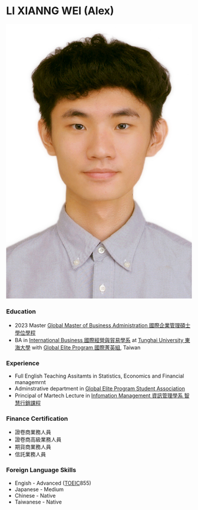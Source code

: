 #  LI XIANNG WEI (Alex)
<p align="center">
<img src="Figures/0988-776559拷貝2.jpg" width="720">
</p>



### Education
+ 2023 Master [Global Master of Business Administration 國際企業管理碩士學位學程](http://gmba.thu.edu.tw/web/about/page.php?scid=35&sid=38)
+ BA in [International Business 國際經營與貿易學系](https://inttrade.thu.edu.tw) at [Tunghai University 東海大學](https://www.thu.edu.tw) with [Global Elite Program 國際菁英組](http://mana.thu.edu.tw/web/page/page.php?scid=47&sid=43), Taiwan

### Experience
+ Full English Teaching Assitamts in Statistics, Economics and Financial managemrnt
+ Adminstrative department in [Global Elite Program Student Association](https://www.instagram.com/thu_gepsa/)
+ Principal of Martech Lecture in [Infomation Management 資訊管理學系 智慧行銷課程](http://martech.thu.edu.tw/mobile/)

###  Finance Certification 
+ 證卷商業務人員
+ 證卷商高級業務人員
+ 期貨商業務人員
+ 信託業務人員


### Foreign Language Skills
+ Engish -  Advanced ([TOEIC](https://www.toeic.com.tw)855)
+ Japanese - Medium
+ Chinese - Native
+ Taiwanese - Native
